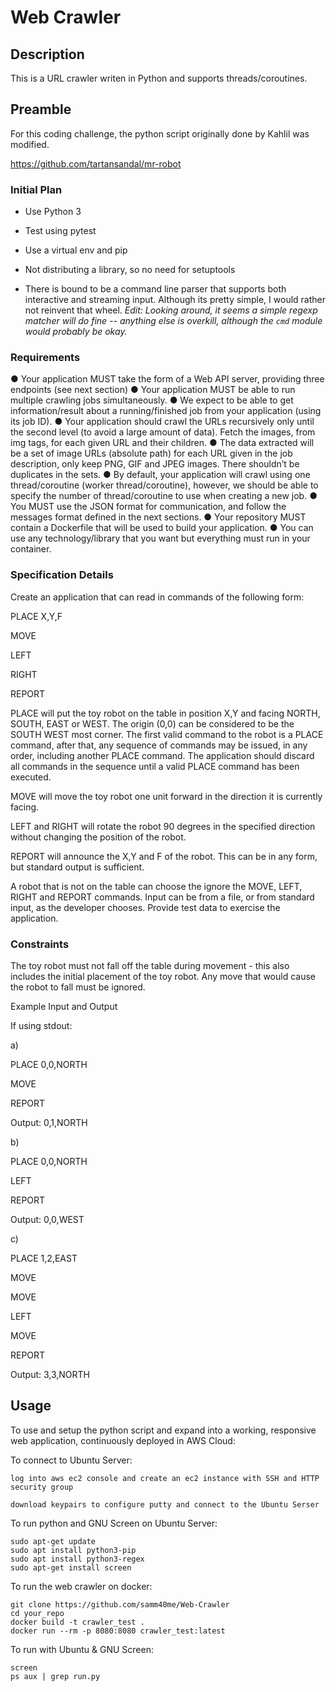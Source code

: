 # Web Crawler

## Description

This is a URL crawler writen in Python and supports threads/coroutines.

## Preamble

For this coding challenge, the python script originally done by Kahlil was modified. 

https://github.com/tartansandal/mr-robot

### Initial Plan

* Use Python 3

* Test using pytest

* Use a virtual env and pip

* Not distributing a library, so no need for setuptools

* There is bound to be a command line parser that supports both interactive
  and streaming input. Although its pretty simple, I would rather not reinvent
  that wheel. _Edit: Looking around, it seems a simple regexp matcher will do fine --
  anything else is overkill, although the `cmd` module would probably be okay._

### Requirements
● Your application MUST take the form of a Web API server, providing three endpoints (see next section)
● Your application MUST be able to run multiple crawling jobs simultaneously.
● We expect to be able to get information/result about a running/finished job from your application (using its job ID).
● Your application should crawl the URLs recursively only until the second level (to avoid a large amount of data). Fetch the images, from img tags, for each given URL and their children.
● The data extracted will be a set of image URLs (absolute path) for each URL given in the job description, only keep PNG, GIF and JPEG images. There shouldn’t be duplicates in the sets.
● By default, your application will crawl using one thread/coroutine (worker thread/coroutine), however, we should be able to specify the number of thread/coroutine to use when creating a new job.
● You MUST use the JSON format for communication, and follow the messages format defined in the next sections.
● Your repository MUST contain a Dockerfile that will be used to build your application.
● You can use any technology/library that you want but everything must run in your container.

### Specification Details

Create an application that can read in commands of the following form:

PLACE X,Y,F

MOVE

LEFT

RIGHT

REPORT

PLACE will put the toy robot on the table in position X,Y and facing NORTH, SOUTH, EAST or WEST.
The origin (0,0) can be considered to be the SOUTH WEST most corner.
The first valid command to the robot is a PLACE command, after that, any sequence of commands may be issued, in any order, including another PLACE command.
The application should discard all commands in the sequence until a valid PLACE command has been executed.

MOVE will move the toy robot one unit forward in the direction it is currently facing.

LEFT and RIGHT will rotate the robot 90 degrees in the specified direction without changing the position of the robot.

REPORT will announce the X,Y and F of the robot. This can be in any form, but standard output is sufficient.

A robot that is not on the table can choose the ignore the MOVE, LEFT, RIGHT and REPORT commands.
Input can be from a file, or from standard input, as the developer chooses.
Provide test data to exercise the application.

### Constraints

The toy robot must not fall off the table during movement - this also includes the initial placement of the toy robot.
Any move that would cause the robot to fall must be ignored.

Example Input and Output

If using stdout:

a)

PLACE 0,0,NORTH

MOVE

REPORT

Output: 0,1,NORTH

 

b)

PLACE 0,0,NORTH

LEFT

REPORT

Output: 0,0,WEST

 

c)

PLACE 1,2,EAST

MOVE

MOVE

LEFT

MOVE

REPORT

Output: 3,3,NORTH


## Usage

To use and setup the python script and expand into a working, responsive web application, continuously deployed in AWS Cloud:

To connect to Ubuntu Server:

    log into aws ec2 console and create an ec2 instance with SSH and HTTP security group
    
    download keypairs to configure putty and connect to the Ubuntu Serser

To run python and GNU Screen on Ubuntu Server:

    sudo apt-get update
    sudo apt install python3-pip
    sudo apt install python3-regex
    sudo apt-get install screen

To run the web crawler on docker:

    git clone https://github.com/samm40me/Web-Crawler
    cd your_repo
    docker build -t crawler_test .
    docker run --rm -p 8080:8080 crawler_test:latest

To run with Ubuntu & GNU Screen:

    screen
    ps aux | grep run.py 

